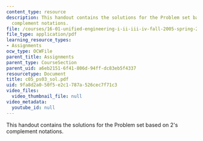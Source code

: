 ```yaml
---
content_type: resource
description: This handout contains the solutions for the Problem set based on 2's
  complement notations.
file: /courses/16-01-unified-engineering-i-ii-iii-iv-fall-2005-spring-2006/9fa8d2a050f5e2c1787a526cec7f71c3_c05_ps03_sol.pdf
file_type: application/pdf
learning_resource_types:
- Assignments
ocw_type: OCWFile
parent_title: Assignments
parent_type: CourseSection
parent_uid: a6eb2151-6f41-806d-94ff-dc83eb5f4337
resourcetype: Document
title: c05_ps03_sol.pdf
uid: 9fa8d2a0-50f5-e2c1-787a-526cec7f71c3
video_files:
  video_thumbnail_file: null
video_metadata:
  youtube_id: null
---
```

This handout contains the solutions for the Problem set based on 2's complement notations.

